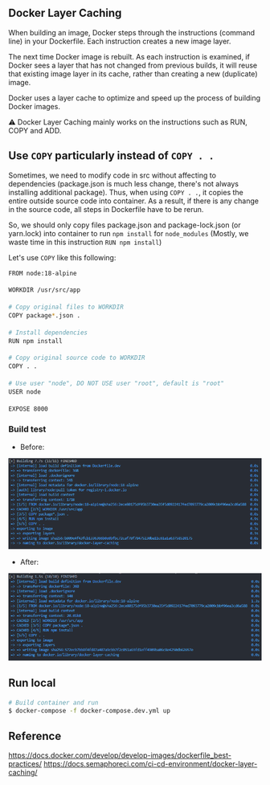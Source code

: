 ## Docker Layer Caching

When building an image, Docker steps through the instructions (command line) in your Dockerfile. Each instruction creates a new image layer.

The next time Docker image is rebuilt. As each instruction is examined, if Docker sees a layer that has not changed from previous builds, it will reuse that existing image layer in its cache, rather than creating a new (duplicate) image.

Docker uses a layer cache to optimize and speed up the process of building Docker images.

⚠️ Docker Layer Caching mainly works on the instructions such as RUN, COPY and ADD.

## Use `COPY` particularly instead of `COPY . .`

Sometimes, we need to modify code in src without affecting to dependencies (package.json is much less change, there's not always installing additional package). Thus, when using `COPY . .`, it copies the entire outside source code into container. As a result, if there is any change in the source code, all steps in Dockerfile have to be rerun.

So, we should only copy files package.json and package-lock.json
(or yarn.lock) into container to run `npm install` for `node_modules` (Mostly, we waste time in this instruction `RUN npm install`)

Let's use `COPY` like this following:

```bash
FROM node:18-alpine

WORKDIR /usr/src/app

# Copy original files to WORKDIR
COPY package*.json .

# Install dependencies
RUN npm install

# Copy original source code to WORKDIR
COPY . .

# Use user "node", DO NOT USE user "root", default is "root"
USER node

EXPOSE 8000
```

### Build test

- Before:

<img src="img-1.png" alt="Click to see the source" />

- After:

<img src="img-2.png" alt="Click to see the source" />

## Run local

```bash
# Build container and run
$ docker-compose -f docker-compose.dev.yml up
```

## Reference

https://docs.docker.com/develop/develop-images/dockerfile_best-practices/
https://docs.semaphoreci.com/ci-cd-environment/docker-layer-caching/

